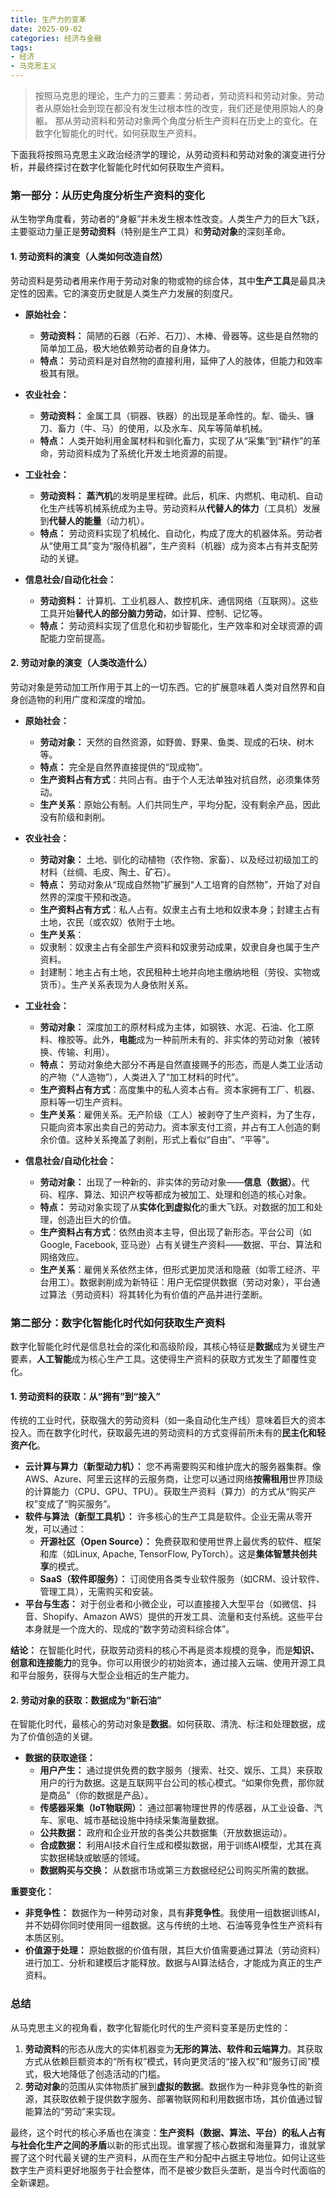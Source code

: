 ```yaml
---
title: 生产力的变革
date: 2025-09-02
categories: 经济与金融
tags: 
- 经济
- 马克思主义
---
```


> 按照马克思的理论，生产力的三要素：劳动者，劳动资料和劳动对象。劳动者从原始社会到现在都没有发生过根本性的改变，我们还是使用原始人的身躯。
> 那从劳动资料和劳动对象两个角度分析生产资料在历史上的变化。在数字化智能化的时代，如何获取生产资料。

下面我将按照马克思主义政治经济学的理论，从劳动资料和劳动对象的演变进行分析，并最终探讨在数字化智能化时代如何获取生产资料。

### 第一部分：从历史角度分析生产资料的变化

从生物学角度看，劳动者的“身躯”并未发生根本性改变。人类生产力的巨大飞跃，主要驱动力量正是**劳动资料**（特别是生产工具）和**劳动对象**的深刻革命。

#### 1. 劳动资料的演变（人类如何改造自然）

劳动资料是劳动者用来作用于劳动对象的物或物的综合体，其中**生产工具**是最具决定性的因素。它的演变历史就是人类生产力发展的刻度尺。

*   **原始社会：**
    *   **劳动资料：** 简陋的石器（石斧、石刀）、木棒、骨器等。这些是自然物的简单加工品，极大地依赖劳动者的自身体力。
    *   **特点：** 劳动资料是对自然物的直接利用，延伸了人的肢体，但能力和效率极其有限。

*   **农业社会：**
    *   **劳动资料：** 金属工具（铜器、铁器）的出现是革命性的。犁、锄头、镰刀、畜力（牛、马）的使用，以及水车、风车等简单机械。
    *   **特点：** 人类开始利用金属材料和驯化畜力，实现了从“采集”到“耕作”的革命，劳动资料成为了系统化开发土地资源的前提。

*   **工业社会：**
    *   **劳动资料：** **蒸汽机**的发明是里程碑。此后，机床、内燃机、电动机、自动化生产线等机械系统成为主导。劳动资料从**代替人的体力**（工具机）发展到**代替人的能量**（动力机）。
    *   **特点：** 劳动资料实现了机械化、自动化，构成了庞大的机器体系。劳动者从“使用工具”变为“服侍机器”，生产资料（机器）成为资本占有并支配劳动的关键。

*   **信息社会/自动化社会：**
    *   **劳动资料：** 计算机、工业机器人、数控机床、通信网络（互联网）。这些工具开始**替代人的部分脑力劳动**，如计算、控制、记忆等。
    *   **特点：** 劳动资料实现了信息化和初步智能化，生产效率和对全球资源的调配能力空前提高。

#### 2. 劳动对象的演变（人类改造什么）

劳动对象是劳动加工所作用于其上的一切东西。它的扩展意味着人类对自然界和自身创造物的利用广度和深度的增加。

*   **原始社会：**
    * **劳动对象：** 天然的自然资源，如野兽、野果、鱼类、现成的石块、树木等。
    * **特点：** 完全是自然界直接提供的“现成物”。
    * **生产资料占有方式**：共同占有。由于个人无法单独对抗自然，必须集体劳动。
    * **生产关系**：原始公有制。人们共同生产，平均分配，没有剩余产品，因此没有阶级和剥削。

*   **农业社会：**
    *   **劳动对象：** 土地、驯化的动植物（农作物、家畜）、以及经过初级加工的材料（丝绸、毛皮、陶土、矿石）。
    *   **特点：** 劳动对象从“现成自然物”扩展到“人工培育的自然物”，开始了对自然界的深度干预和改造。
    *  **生产资料占有方式**：私人占有。奴隶主占有土地和奴隶本身；封建主占有土地，农民（或农奴）依附于土地。
    *  **生产关系**：
      *  奴隶制：奴隶主占有全部生产资料和奴隶劳动成果，奴隶自身也属于生产资料。
      *  封建制：地主占有土地，农民租种土地并向地主缴纳地租（劳役、实物或货币）。生产关系表现为人身依附关系。

*   **工业社会：**
    *   **劳动对象：** 深度加工的原材料成为主体，如钢铁、水泥、石油、化工原料、橡胶等。此外，**电能**成为一种前所未有的、非实体的劳动对象（被转换、传输、利用）。
    *   **特点：** 劳动对象绝大部分不再是自然直接赐予的形态，而是人类工业活动的产物（“人造物”），人类进入了“加工材料的时代”。
    *   **生产资料占有方式**：高度集中的私人资本占有。资本家拥有工厂、机器、原料等一切生产资料。
    *   **生产关系**：雇佣关系。无产阶级（工人）被剥夺了生产资料，为了生存，只能向资本家出卖自己的劳动力。资本家支付工资，并占有工人创造的剩余价值。这种关系掩盖了剥削，形式上看似“自由”、“平等”。

*   **信息社会/自动化社会：**
    *   **劳动对象：** 出现了一种新的、非实体的劳动对象——**信息（数据）**。代码、程序、算法、知识产权等都成为被加工、处理和创造的核心对象。
    *   **特点：** 劳动对象实现了从**实体化到虚拟化**的重大飞跃。对数据的加工和处理，创造出巨大的价值。
    *   **生产资料占有方式**：依然由资本主导，但出现了新形态。平台公司（如Google, Facebook, 亚马逊）占有关键生产资料——数据、平台、算法和网络效应。
    *   **生产关系**：雇佣关系依然主体，但形式更加灵活和隐蔽（如零工经济、平台用工）。数据剥削成为新特征：用户无偿提供数据（劳动对象），平台通过算法（劳动资料）将其转化为有价值的产品并进行垄断。

### 第二部分：数字化智能化时代如何获取生产资料

数字化智能化时代是信息社会的深化和高级阶段，其核心特征是**数据**成为关键生产要素，**人工智能**成为核心生产工具。这使得生产资料的获取方式发生了颠覆性变化。

#### 1. 劳动资料的获取：从“拥有”到“接入”

传统的工业时代，获取强大的劳动资料（如一条自动化生产线）意味着巨大的资本投入。而在数字化时代，获取最先进的劳动资料的方式变得前所未有的**民主化和轻资产化**。

*   **云计算与算力（新型动力机）：** 您不再需要购买和维护庞大的服务器集群。像AWS、Azure、阿里云这样的云服务商，让您可以通过网络**按需租用**世界顶级的计算能力（CPU、GPU、TPU）。获取生产资料（算力）的方式从“购买产权”变成了“购买服务”。
*   **软件与算法（新型工具机）：** 许多核心的生产工具是软件。企业无需从零开发，可以通过：
    *   **开源社区（Open Source）：** 免费获取和使用世界上最优秀的软件、框架和库（如Linux, Apache, TensorFlow, PyTorch）。这是**集体智慧共创共享**的模式。
    *   **SaaS（软件即服务）：** 订阅使用各类专业软件服务（如CRM、设计软件、管理工具），无需购买和安装。
*   **平台与生态：** 对于创业者和小微企业，可以直接接入大型平台（如微信、抖音、Shopify、Amazon AWS）提供的开发工具、流量和支付系统。这些平台本身就是一个庞大的、现成的“数字劳动资料综合体”。

**结论：** 在智能化时代，获取劳动资料的核心不再是资本规模的竞争，而是**知识、创意和连接能力**的竞争。你可以用很少的初始资本，通过接入云端、使用开源工具和平台服务，获得与大型企业相近的生产能力。

#### 2. 劳动对象的获取：数据成为“新石油”

在智能化时代，最核心的劳动对象是**数据**。如何获取、清洗、标注和处理数据，成为了价值创造的关键。

*   **数据的获取途径：**
    *   **用户产生：** 通过提供免费的数字服务（搜索、社交、娱乐、工具）来获取用户的行为数据。这是互联网平台公司的核心模式。“如果你免费，那你就是商品”（你的数据是产品）。
    *   **传感器采集（IoT物联网）：** 通过部署物理世界的传感器，从工业设备、汽车、家电、城市基础设施中持续采集海量数据。
    *   **公共数据：** 政府和企业开放的各类公共数据集（开放数据运动）。
    *   **合成数据：** 利用AI技术自行生成和模拟数据，用于训练AI模型，尤其在真实数据稀缺或敏感的领域。
    *   **数据购买与交换：** 从数据市场或第三方数据经纪公司购买所需的数据。

**重要变化：**
*   **非竞争性：** 数据作为一种劳动对象，具有**非竞争性**。我使用一组数据训练AI，并不妨碍你同时使用同一组数据。这与传统的土地、石油等竞争性生产资料有本质区别。
*   **价值源于处理：** 原始数据的价值有限，其巨大价值需要通过算法（劳动资料）进行加工、分析和建模后才能释放。数据与AI算法结合，才能成为真正的生产资料。

### 总结

从马克思主义的视角看，数字化智能化时代的生产资料变革是历史性的：

1.  **劳动资料**的形态从庞大的实体机器变为**无形的算法、软件和云端算力**。其获取方式从依赖巨额资本的“所有权”模式，转向更灵活的“接入权”和“服务订阅”模式，极大地降低了创造活动的门槛。
2.  **劳动对象**的范围从实体物质扩展到**虚拟的数据**。数据作为一种非竞争性的新资源，其获取依赖于提供数字服务、部署物联网和利用数据市场，其价值通过智能算法的“劳动”来实现。

最终，这个时代的核心矛盾也在演变：**生产资料（数据、算法、平台）的私人占有与社会化生产之间的矛盾**以新的形式出现。谁掌握了核心数据和海量算力，谁就掌握了这个时代最关键的生产资料，从而在生产和分配中占据主导地位。如何让这些数字生产资料更好地服务于社会整体，而不是被少数巨头垄断，是当今时代面临的全新课题。
